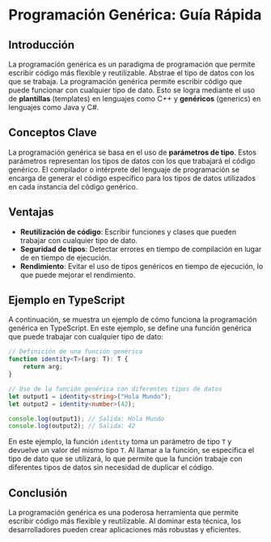 # Programación Genérica: Guía Rápida

## Introducción
La programación genérica es un paradigma de programación que permite escribir código más flexible y reutilizable. Abstrae el tipo de datos con los que se trabaja. La programación genérica permite escribir código que puede funcionar con cualquier tipo de dato. Esto se logra mediante el uso de **plantillas** (templates) en lenguajes como C++ y **genéricos** (generics) en lenguajes como Java y C#.

## Conceptos Clave
La programación genérica se basa en el uso de **parámetros de tipo**. Estos parámetros representan los tipos de datos con los que trabajará el código genérico. El compilador o intérprete del lenguaje de programación se encarga de generar el código específico para los tipos de datos utilizados en cada instancia del código genérico.


## Ventajas
- **Reutilización de código**: Escribir funciones y clases que pueden trabajar con cualquier tipo de dato.
- **Seguridad de tipos**: Detectar errores en tiempo de compilación en lugar de en tiempo de ejecución.
- **Rendimiento**: Evitar el uso de tipos genéricos en tiempo de ejecución, lo que puede mejorar el rendimiento.


## Ejemplo en TypeScript

A continuación, se muestra un ejemplo de cómo funciona la programación genérica en TypeScript. En este ejemplo, se define una función genérica que puede trabajar con cualquier tipo de dato:

```typescript
// Definición de una función genérica
function identity<T>(arg: T): T {
    return arg;
}

// Uso de la función genérica con diferentes tipos de datos
let output1 = identity<string>("Hola Mundo");
let output2 = identity<number>(42);

console.log(output1); // Salida: Hola Mundo
console.log(output2); // Salida: 42
```

En este ejemplo, la función `identity` toma un parámetro de tipo `T` y devuelve un valor del mismo tipo `T`. Al llamar a la función, se especifica el tipo de dato que se utilizará, lo que permite que la función trabaje con diferentes tipos de datos sin necesidad de duplicar el código.



## Conclusión
La programación genérica es una poderosa herramienta que permite escribir código más flexible y reutilizable. Al dominar esta técnica, los desarrolladores pueden crear aplicaciones más robustas y eficientes.
